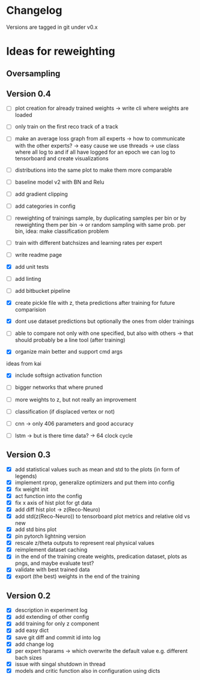 # Changelog
Versions are tagged in git under v0.x

# Ideas for reweighting

## Oversampling



## Version 0.4
- [ ] plot creation for already trained weights -> write cli where weights are loaded
- [ ] only train on the first reco track of a track
- [ ] make an average loss graph from all experts -> how to communicate with the other experts? -> easy cause we use threads -> use class where all log to and if all have logged for an epoch we can log to tensorboard and create visualizations
- [ ] distributions into the same plot to make them more comparable
- [ ] baseline model v2 with BN and Relu
- [ ] add gradient clipping
- [ ] add categories in config
- [ ] reweighting of trainings sample, by duplicating samples per bin or by reweighting them per bin -> or random sampling with same prob. per bin, idea: make classification problem
- [ ] train with different batchsizes and learning rates per expert
- [ ] write readme page
- [x] add unit tests
- [ ] add linting
- [ ] add bitbucket pipeline
- [x] create pickle file with z, theta predictions after training for future comparision
- [x] dont use dataset predictions but optionally the ones from older trainings
- [ ] able to compare not only with one specified, but also with others -> that should probably be a line tool (after training)
- [x] organize main better and support cmd args


ideas from kai
- [x] include softsign activation function
- [ ] bigger networks that where pruned
- [ ] more weights to z, but not really an improvement
- [ ] classification (if displaced vertex or not)
- [ ] cnn -> only 406 parameters and good accuracy
- [ ] lstm -> but is there time data? -> 64 clock cycle


## Version 0.3
- [x] add statistical values such as mean and std to the plots (in form of legends)
- [x] implement rprop, generalize optimizers and put them into config
- [x] fix weight init
- [x] act function into the config
- [x] fix x axis of hist plot for gt data
- [x] add diff hist plot -> z(Reco-Neuro)
- [x] add std(z(Reco-Neuro)) to tensorboard plot metrics and relative old vs new
- [x] add std bins plot
- [x] pin pytorch lightning version
- [x] rescale z/theta outputs to represent real physical values
- [x] reimplement dataset caching
- [x] in the end of the training create weights, predication dataset, plots as pngs, and maybe evaluate test?
- [x] validate with best trained data
- [x] export (the best) weights in the end of the training

## Version 0.2
- [x] description in experiment log
- [x] add extending of other config
- [x] add training for only z component
- [x] add easy dict
- [x] save git diff and commit id into log
- [x] add change log
- [x] per expert hparams -> which overwrite the default value e.g. different bach sizes
- [x] issue with singal shutdown in thread
- [x] models and critic function also in configuration using dicts